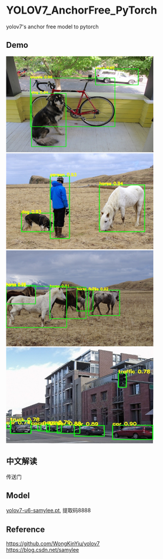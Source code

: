 # YOLOV7_AnchorFree_PyTorch
yolov7's anchor free model to pytorch

## Demo
<img src="assets/result1.jpg" width="400" height="260"/>   <img src="assets/result2.jpg" width="400" height="260"/>  
<img src="assets/result3.jpg" width="400" height="260"/>   <img src="assets/result4.jpg" width="400" height="260"/>

## 中文解读
传送门

## Model
[yolov7-u6-samylee.pt](https://pan.baidu.com/s/11xl6V5zcSvBxC9W2-im2eA), 提取码8888

## Reference
https://github.com/WongKinYiu/yolov7  
https://blog.csdn.net/samylee  
